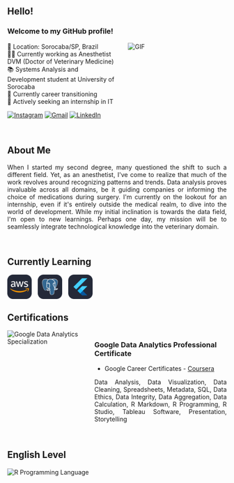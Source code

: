 ## Hello!

### Welcome to my GitHub profile!


<div style="display: flex; justify-content: space-between; align-items: flex-start;">
  <div style="width: 50%;">
    📍 Location: Sorocaba/SP, Brazil<br>
    👩‍⚕️ Currently working as Anesthetist DVM (Doctor of Veterinary Medicine)<br>
    📚 Systems Analysis and Development student at University of Sorocaba<br>
    🔄 Currently career transitioning<br>
    🎯 Actively seeking an internship in IT<br>
  </div>

  <div style="width: 45%;">
    <img src="https://media.giphy.com/media/v1.Y2lkPTc5MGI3NjExZXQ2bzc1a3cxNG9vZG12YmIza3QyeG83dXF6a2JuNDcwYnFsZ2k3NiZlcD12MV9pbnRlcm5hbF9naWZfYnlfaWQmY3Q9cw/04b8NVK7cTY61NIiz7/giphy.gif" alt="GIF" width="220" height="220">
  </div>
</div>




[![Instagram](https://img.shields.io/badge/Instagram-E4405F?style=for-the-badge&logo=instagram&logoColor=white)](https://www.instagram.com/leticiaferrazzini/)
[![Gmail](https://img.shields.io/badge/Gmail-D14836?style=for-the-badge&logo=gmail&logoColor=white)](mailto:leticiaferrazzini@gmail.com)
[![LinkedIn](https://img.shields.io/badge/LinkedIn-0077B5?style=for-the-badge&logo=linkedin&logoColor=white)](https://www.linkedin.com/in/leticiaferrazzini/?locale=en_US)

<br>

## About Me

<p style="text-align: justify;"> 
    When I started my second degree, many questioned the shift to such a different field. Yet, as an anesthetist, I've come to realize that much of the work revolves around recognizing patterns and trends. Data analysis proves invaluable across all domains, be it guiding companies or informing the choice of medications during surgery.  
    I'm currently on the lookout for an internship, even if it's entirely outside the medical realm, to dive into the world of development. While my initial inclination is towards the data field, I'm open to new learnings. Perhaps one day, my mission will be to seamlessly integrate technological knowledge into the veterinary domain.
</p>

<br>

## Currently Learning

<div>
    <img align="center" alt="AWS" src="https://raw.githubusercontent.com/tandpfun/skill-icons/main/icons/AWS-Dark.svg" width="56px" style="display: inline-block; margin-right: 10px;"/>
    <img align="center" alt="PostgreSQL" src="https://raw.githubusercontent.com/tandpfun/skill-icons/65dea6c4eaca7da319e552c09f4cf5a9a8dab2c8/icons/PostgreSQL-Dark.svg" width="56px" style="display: inline-block; margin-right: 10px;"/>
    <img align="center" alt="Flutter" src="https://raw.githubusercontent.com/tandpfun/skill-icons/65dea6c4eaca7da319e552c09f4cf5a9a8dab2c8/icons/Flutter-Dark.svg" width="56px" style="display: inline-block; margin-right: 10px;"/>

<br>


## Certifications

<div style="display: flex; align-items: flex-start;">
  <img src="https://www.crystal-system.eu/wp-content/uploads/Google-Cloud-1024x1024.png" alt="Google Data Analytics Specialization" width="180" height="180" style="margin-right: 20px;">
  <div>

### Google Data Analytics Professional Certificate

- Google Career Certificates - [Coursera](https://www.coursera.org/professional-certificates/google-data-analytics?utm_medium=sem&utm_source=gg&utm_campaign=B2C_LATAM_google-data-analytics_google_FTCOF_professional-certificates_countrygroup-1&campaignid=20766060712&adgroupid=154107371206&device=c&keyword=&matchtype=&network=g&devicemodel=&adposition=&creativeid=680252607976&hide_mobile_promo&gclid=Cj0KCQiAyeWrBhDDARIsAGP1mWR8MhHQdP9vPN4ZUa_V1cHDRQOCWJ0Rixv5K44luE6dES0o-d9LDNYaAquhEALw_wcB)

<p style="text-align: justify;">
   Data Analysis, Data Visualization, Data Cleaning, Spreadsheets, Metadata, SQL, Data Ethics, Data Integrity, Data Aggregation, Data Calculation, R Markdown, R Programming, R Studio, Tableau Software, Presentation, Storytelling
</p>

  </div>
</div>

<br>


## English Level

<div style="display: inline-block; overflow: hidden">
        <img align="center" alt="R Programming Language" src="https://cdn.efset.org/efset-media-assets/efset-scores/social-media/certificate_results_og_72.png" width="300px"/>
    </div>

<br>

